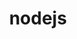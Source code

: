 ---
layout: tag-list
type: tag
title: nodejs
slug: nodejs
category: study
sidebar: false
order: 3
description: >
   node.js study
---